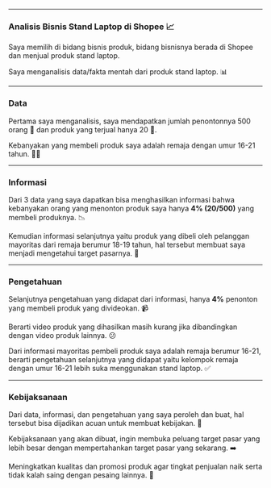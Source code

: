
---

### **Analisis Bisnis Stand Laptop di Shopee** 📈

Saya memilih di bidang bisnis produk, bidang bisnisnya berada di Shopee dan menjual produk stand laptop.

Saya menganalisis data/fakta mentah dari produk stand laptop. 📊

---

### **Data**

Pertama saya menganalisis, saya mendapatkan jumlah penontonnya 500 orang 👀 dan produk yang terjual hanya 20 💸.

Kebanyakan yang membeli produk saya adalah remaja dengan umur 16-21 tahun. 🧑‍🎓

---

### **Informasi**

Dari 3 data yang saya dapatkan bisa menghasilkan informasi bahwa kebanyakan orang yang menonton produk saya hanya **4% (20/500)** yang membeli produknya. 📉

Kemudian informasi selanjutnya yaitu produk yang dibeli oleh pelanggan mayoritas dari remaja berumur 18-19 tahun, hal tersebut membuat saya menjadi mengetahui target pasarnya. 🎯

---

### **Pengetahuan**

Selanjutnya pengetahuan yang didapat dari informasi, hanya **4%** penonton yang membeli produk yang divideokan. 📹

Berarti video produk yang dihasilkan masih kurang jika dibandingkan dengan video produk lainnya. 😕

Dari informasi mayoritas pembeli produk saya adalah remaja berumur 16-21, berarti pengetahuan selanjutnya yang didapat yaitu kelompok remaja dengan umur 16-21 lebih suka menggunakan stand laptop. ✅

---

### **Kebijaksanaan**

Dari data, informasi, dan pengetahuan yang saya peroleh dan buat, hal tersebut bisa dijadikan acuan untuk membuat kebijakan. 📝

Kebijaksanaan yang akan dibuat, ingin membuka peluang target pasar yang lebih besar dengan mempertahankan target pasar yang sekarang. ➡️

Meningkatkan kualitas dan promosi produk agar tingkat penjualan naik serta tidak kalah saing dengan pesaing lainnya. 🚀
